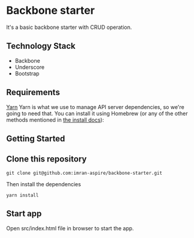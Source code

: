 # Backbone starter
It's a basic backbone starter with CRUD operation.

## Technology Stack
- Backbone
- Underscore
- Bootstrap

## Requirements

[Yarn](https://yarnpkg.com/en/)
Yarn is what we use to manage API server dependencies, so we're going to need that. You can install it using Homebrew (or any of the other methods mentioned in [the install docs](https://yarnpkg.com/lang/en/docs/install/)):



## Getting Started


## Clone this repository

```
git clone git@github.com:imran-aspire/backbone-starter.git
```

Then install the dependencies

```
yarn install
```

## Start app

Open src/index.html file in browser to start the app.
